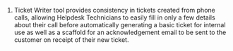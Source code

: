 
1. Ticket Writer tool provides consistency in tickets created from phone calls, allowing Helpdesk Technicians to easily fill in only a few details about their call before automatically generating a basic ticket for internal use as well as a scaffold for an acknowledgement email to be sent to the customer on receipt of their new ticket.
